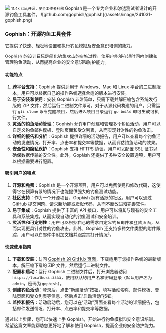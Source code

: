<img src="/assets/image/241031-gophish.png">
<small>11.4k star,开源，安全工作者利器</small>
Gophish 是一个专为企业和渗透测试者设计的开源钓鱼工具套件。
![github.com/gophish/gophish](/assets/image/241031-gophish.png)


### Gophish：开源钓鱼工具套件
它提供了快速、轻松地设置和执行钓鱼模拟及安全意识培训的能力。

Gophish 的设计目标是简化钓鱼攻击的实施过程，使用户能够在短时间内创建和管理钓鱼活动，从而提高企业的安全意识和防护能力。

#### 功能特点
1. **跨平台支持**：Gophish 提供适用于 Windows、Mac 和 Linux 平台的二进制版本，用户可以根据自己的操作系统选择合适的版本进行安装。
2. **易于安装和使用**：安装 Gophish 非常简单，只需下载并解压缩包含系统发行版的 ZIP 文件，然后运行二进制文件即可。对于从源代码构建的用户，只需运行 `git clone` 命令克隆项目，然后进入项目目录运行 `go build` 即可生成可执行文件。
3. **灵活的钓鱼活动管理**：Gophish 允许用户创建和管理多个钓鱼活动，用户可以自定义钓鱼邮件模板、登陆页面和受众列表，从而实现针对性的钓鱼攻击。
4. **详细的报告和分析**：Gophish 提供详细的活动报告，用户可以查看每个钓鱼活动的发送情况、打开率、点击率和提交率等数据，从而评估钓鱼活动的效果。
5. **安全性和隐私保护**：Gophish 支持 HTTPS 协议，用户可以配置 SSL 证书以确保数据传输的安全性。此外，Gophish 还提供了多种安全设置选项，用户可以根据需要进行配置。

#### 吸引用户的特点
1. **开源和免费**：Gophish 是一个开源项目，用户可以免费使用和修改代码，这使得它在预算有限的情况下也能提供强大的钓鱼测试功能。
2. **社区支持**：作为一个开源项目，Gophish 拥有活跃的社区，用户可以通过 GitHub 提交问题、请求新功能或贡献代码，从而不断改进和完善软件。
3. **易于集成**：Gophish 提供了丰富的 API 接口，用户可以将其与现有的安全工具和系统集成，从而实现自动化的钓鱼测试和安全培训。
4. **灵活性和可定制性**：用户可以根据自己的需求自定义钓鱼邮件和登陆页面，从而实现更具针对性的钓鱼攻击。此外，Gophish 还支持多种文件类型的附件跟踪，用户可以在邮件中附加文档并跟踪其打开情况²。

#### 快速使用指南
1. **下载和安装**：访问 [Gophish 的 GitHub 页面](https://github.com/gophish/gophish)，下载适用于您操作系统的最新版本。解压缩下载的 ZIP 文件，然后运行二进制文件。
2. **配置和启动**：运行 Gophish 二进制文件后，打开浏览器访问 `https://localhost:3333`，使用默认的用户名和密码登录（默认用户名为 `admin`，密码为 `gophish`）。
3. **创建钓鱼活动**：登录后，点击“新建活动”按钮，填写活动名称、邮件模板、登陆页面和受众列表等信息，然后点击“启动活动”按钮。
4. **监控和报告**：活动启动后，您可以在“活动”页面查看每个活动的详细报告，包括邮件发送情况、打开率、点击率和提交率等数据。

通过以上步骤，您可以快速上手 Gophish，开始进行钓鱼模拟和安全意识培训。希望这篇文章能帮助您更好地了解和使用 Gophish，提高企业的安全防护能力。

